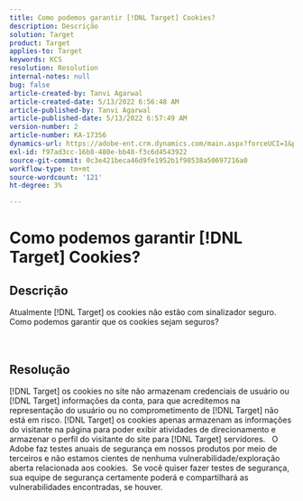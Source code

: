 ```yaml
---
title: Como podemos garantir [!DNL Target] Cookies?
description: Descrição
solution: Target
product: Target
applies-to: Target
keywords: KCS
resolution: Resolution
internal-notes: null
bug: false
article-created-by: Tanvi Agarwal
article-created-date: 5/13/2022 6:56:48 AM
article-published-by: Tanvi Agarwal
article-published-date: 5/13/2022 6:57:49 AM
version-number: 2
article-number: KA-17356
dynamics-url: https://adobe-ent.crm.dynamics.com/main.aspx?forceUCI=1&pagetype=entityrecord&etn=knowledgearticle&id=c85e53db-89d2-ec11-a7b5-00224809c27a
exl-id: f97ad3cc-16b8-480e-bb48-f3c6d4543922
source-git-commit: 0c3e421beca46d9fe1952b1f98538a50697216a0
workflow-type: tm+mt
source-wordcount: '121'
ht-degree: 3%

---
```


# Como podemos garantir [!DNL Target] Cookies?

## Descrição

Atualmente [!DNL Target] os cookies não estão com sinalizador seguro. Como podemos garantir que os cookies sejam seguros?<br><br><br>

## Resolução


[!DNL Target] os cookies no site não armazenam credenciais de usuário ou [!DNL Target] informações da conta, para que acreditemos na representação do usuário ou no comprometimento de [!DNL Target] não está em risco. [!DNL Target] os cookies apenas armazenam as informações do visitante na página para poder exibir atividades de direcionamento e armazenar o perfil do visitante do site para [!DNL Target] servidores.
 
O Adobe faz testes anuais de segurança em nossos produtos por meio de terceiros e não estamos cientes de nenhuma vulnerabilidade/exploração aberta relacionada aos cookies.  Se você quiser fazer testes de segurança, sua equipe de segurança certamente poderá e compartilhará as vulnerabilidades encontradas, se houver.
